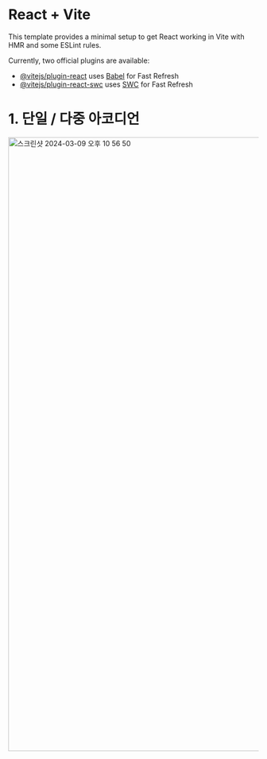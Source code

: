 # React + Vite

This template provides a minimal setup to get React working in Vite with HMR and some ESLint rules.

Currently, two official plugins are available:

- [@vitejs/plugin-react](https://github.com/vitejs/vite-plugin-react/blob/main/packages/plugin-react/README.md) uses [Babel](https://babeljs.io/) for Fast Refresh
- [@vitejs/plugin-react-swc](https://github.com/vitejs/vite-plugin-react-swc) uses [SWC](https://swc.rs/) for Fast Refresh

# 1. 단일 / 다중 아코디언
<img width="1236" alt="스크린샷 2024-03-09 오후 10 56 50" src="https://github.com/SeungJin051/25-react-projects/assets/83889135/8302b6cb-a3da-4662-b1b0-f8a074edaafc">
